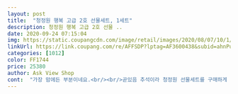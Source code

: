 ```yaml
---
layout: post 
title:  "청정원 행복 고급 2호 선물세트, 1세트" 
description: 청정원 행복 고급 2호 선물 ..
date: 2020-09-24 07:15:04 
img: https://static.coupangcdn.com/image/retail/images/2020/08/07/10/1/74b5900b-3154-4f69-bda8-ccd195b285db.jpg 
linkUrl: https://link.coupang.com/re/AFFSDP?lptag=AF3600438&subid=ahnPublicAsk&pageKey=1955998504&itemId=3323637640&vendorItemId=71310497530&traceid=V0-113-4fc74d3e4d8f86f2 
categories: [1012] 
color: FF1744 
price: 25380 
author: Ask View Shop 
cont:  "가장 맘에든 부분이네요.<br/><br/>곧있음 추석이라 청정원 선물세트를 구매하게 되었네요.<br/><br/>나머지 선물도 모두 이걸로 사기로 결정ㅎㅎ<br/>나머진 넉넉히 길어요.<br/><br/>다시 한번 금액대비 엄청 실속있는 상품!<br/>딱 택배상자 뜯어 상품을 보는 순간<br/>받으시는분이 좋아하겠죠?<br/>생각보다 선물세트가 커서 더 맘에 들었다.<br/><br/>선물 담는 부직포 가방까지도 깨끗하고 고급져보여요 ㅎㅎ<br/>선물상자에 상품이 꽉 차있는 느낌이고<br/>선물셋트 잘못사면 돈은  돈데로 쓰고<br/>선물용으로 최고랍니당<br/>시간들여 고른후 먼저 한개만 주문해본건데<br/>아이들이 좋아할 햄까지 있어서 고르게 되었다.<br/><br/>양념들이 옹기종기^^ 너무 알찬 구성품으로 담겨있네요.<br/><br/>엄마가 주변 어르신들 드릴 추석 선물세트를 고민하시길래 같이 찾다가 발견하게 되었다.<br/><br/>요리에 꼭 필요한 양념들 가격대비 실용적이라 만족스럽네요<br/>유통기한 살펴보면서 사진도 찍어봤어요ㅋㅋ<br/>유통기한도 넉넉<br/>유통기한을 보면.<br/>.<br/>  굴소스가 2021.<br/>8.<br/>9일<br/>전  코로나로 힘든때 맘이라도 전할까 싶어서 추가로<br/>전 선물로 사용할거라  한개한개 꺼내<br/>정말 셋트 구성이 잘되어 있어요!<br/>종류도 다양해서 주부들이 선물로 받아 열어보면 좋아할만한  양념들이예요!<br/>주문해서 받았어요.<br/><br/>천일염이랑 후추가 들어있어서 왠지 감동이었다ㅎㅎ<br/>초라해보일수 있는데 이건 가성비가 뛰어나니<br/>추석 선물 몇개가 필요해서 몇일동안<br/>택배가 도착했을때 가장 놀란것은 크기이다.<br/><br/>한 종류 만 들어있는게 아니라 다양한 종류의 양념이 들어있어서 마음에 들었다.<br/><br/>햄은.<br/>.<br/> 고기 중 돈육 100% 안심 뚜껑이라 손다칠 염려가 없어<br/>현관으로 들여놓는데 무거웠어요!<br/>" 
---
```

